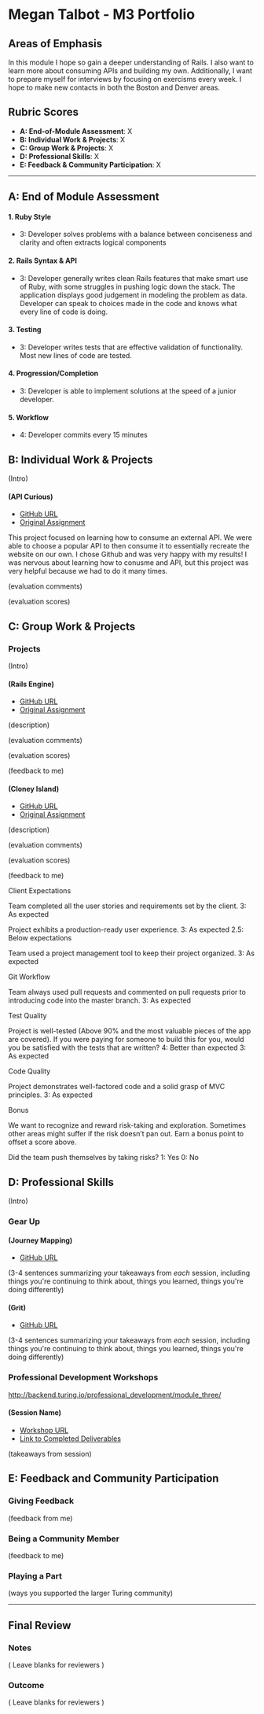 # Megan Talbot - M3 Portfolio

## Areas of Emphasis

In this module I hope so gain a deeper understanding of Rails. I also want to learn more about consuming APIs and building my own. 
Additionally, I want to prepare myself for interviews by focusing on exercisms every week. I hope to make new contacts in both the Boston and Denver areas.

## Rubric Scores

* **A: End-of-Module Assessment**: X
* **B: Individual Work & Projects**: X
* **C: Group Work & Projects**: X
* **D: Professional Skills**: X
* **E: Feedback & Community Participation**: X

-----------------------

## A: End of Module Assessment

#### 1. Ruby Style

* 3: Developer solves problems with a balance between conciseness and clarity and often extracts logical components

#### 2. Rails Syntax & API

* 3: Developer generally writes clean Rails features that make smart use of Ruby, with some struggles in pushing logic down the stack. The application displays good judgement in modeling the problem as data. Developer can speak to choices made in the code and knows what every line of code is doing.

#### 3. Testing

* 3: Developer writes tests that are effective validation of functionality. Most new lines of code are tested.

#### 4. Progression/Completion

* 3: Developer is able to implement solutions at the speed of a junior developer.

#### 5. Workflow

* 4: Developer commits every 15 minutes


## B: Individual Work & Projects

(Intro)

#### (API Curious)

* [GitHub URL](https://github.com/meganft/api-curious-github)
* [Original Assignment](http://backend.turing.io/module3/projects/apicurious)

This project focused on learning how to consume an external API. We were able to choose a popular API to then consume it to essentially recreate the website on our own. I chose Github and was very happy with my results! I was nervous about learning how to conusme and API, but this project was very helpful because we had to do it many times.

(evaluation comments)

(evaluation scores)

## C: Group Work & Projects

### Projects

(Intro)

#### (Rails Engine)

* [GitHub URL](https://github.com/meganft/rails-engine-api)
* [Original Assignment](http://backend.turing.io/module3/projects/rails_engine)

(description)

(evaluation comments)

(evaluation scores)

(feedback to me)

#### (Cloney Island)

* [GitHub URL](https://github.com/meganft/rails-engine-api)
* [Original Assignment](http://backend.turing.io/module3/projects/rails_engine)

(description)

(evaluation comments)

(evaluation scores)

(feedback to me)

Client Expectations

Team completed all the user stories and requirements set by the client.
3: As expected

Project exhibits a production-ready user experience.
3: As expected
2.5: Below expectations

Team used a project management tool to keep their project organized.
3: As expected

Git Workflow

Team always used pull requests and commented on pull requests prior to introducing code into the master branch.
3: As expected


Test Quality

Project is well-tested (Above 90% and the most valuable pieces of the app are covered). If you were paying for someone to build this for you, would you be satisfied with the tests that are written?
4: Better than expected
3: As expected

Code Quality

Project demonstrates well-factored code and a solid grasp of MVC principles.
3: As expected

Bonus

We want to recognize and reward risk-taking and exploration. Sometimes other areas might suffer if the risk doesn’t pan out. Earn a bonus point to offset a score above.

Did the team push themselves by taking risks?
1: Yes
0: No

## D: Professional Skills
(Intro)

### Gear Up

#### (Journey Mapping)

* [GitHub URL](https://github.com/turingschool/gear-up/blob/master/journey-mapping.markdown)

(3-4 sentences summarizing your takeaways from _each_ session, including things you're continuing to think about, things you learned, things you're doing differently)


#### (Grit)

* [GitHub URL](https://github.com/turingschool/gear-up/blob/master/grit.markdown)

(3-4 sentences summarizing your takeaways from _each_ session, including things you're continuing to think about, things you learned, things you're doing differently)


### Professional Development Workshops
http://backend.turing.io/professional_development/module_three/

#### (Session Name)

* [Workshop URL]()
* [Link to Completed Deliverables]()

(takeaways from session)

## E: Feedback and Community Participation

### Giving Feedback

(feedback from me)

### Being a Community Member

(feedback to me)

### Playing a Part

(ways you supported the larger Turing community)

------------------

## Final Review

### Notes

( Leave blanks for reviewers )

### Outcome

( Leave blanks for reviewers )
